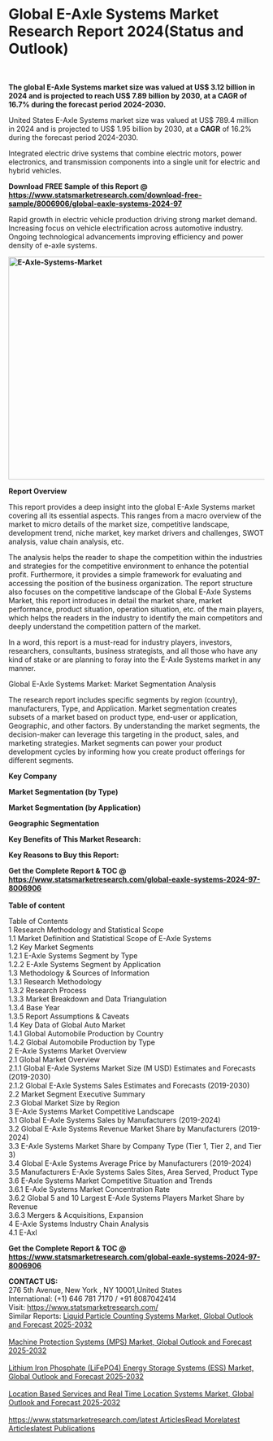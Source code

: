<h1>Global E-Axle Systems Market Research Report 2024(Status and Outlook)</h1><br/><p><strong>The global E-Axle Systems market size was valued at US$ 3.12 billion in 2024 and is projected to reach US$ 7.89 billion by 2030, at a <strong>CAGR</strong> of 16.7% during the forecast period 2024-2030.</strong></p><p>United States E-Axle Systems market size was valued at US$ 789.4 million in 2024 and is projected to US$ 1.95 billion by 2030, at a <strong>CAGR</strong> of 16.2% during the forecast period 2024-2030.</p><p>Integrated electric drive systems that combine electric motors, power electronics, and transmission components into a single unit for electric and hybrid vehicles.</p><p><strong>Download FREE Sample of this Report @ <a href="https://www.statsmarketresearch.com/download-free-sample/8006906/global-eaxle-systems-2024-97">https://www.statsmarketresearch.com/download-free-sample/8006906/global-eaxle-systems-2024-97</a></strong></p><p>Rapid growth in electric vehicle production driving strong market demand. Increasing focus on vehicle electrification across automotive industry. Ongoing technological advancements improving efficiency and power density of e-axle systems.</p><p><strong><img alt="E-Axle-Systems-Market" src="https://www.grandresearchstore.com/assets/report-images/Global_E-Axle_Systems_Market.png" style="width: 730px; height: 438px;"></strong></p><p><strong>Report Overview</strong></p><p>This report provides a deep insight into the global E-Axle Systems market covering all its essential aspects. This ranges from a macro overview of the market to micro details of the market size, competitive landscape, development trend, niche market, key market drivers and challenges, SWOT analysis, value chain analysis, etc.</p><p>The analysis helps the reader to shape the competition within the industries and strategies for the competitive environment to enhance the potential profit. Furthermore, it provides a simple framework for evaluating and accessing the position of the business organization. The report structure also focuses on the competitive landscape of the Global E-Axle Systems Market, this report introduces in detail the market share, market performance, product situation, operation situation, etc. of the main players, which helps the readers in the industry to identify the main competitors and deeply understand the competition pattern of the market.</p><p>In a word, this report is a must-read for industry players, investors, researchers, consultants, business strategists, and all those who have any kind of stake or are planning to foray into the E-Axle Systems market in any manner.</p><p>Global E-Axle Systems Market: Market Segmentation Analysis</p><p>The research report includes specific segments by region (country), manufacturers, Type, and Application. Market segmentation creates subsets of a market based on product type, end-user or application, Geographic, and other factors. By understanding the market segments, the decision-maker can leverage this targeting in the product, sales, and marketing strategies. Market segments can power your product development cycles by informing how you create product offerings for different segments.</p><p><strong>Key Company</strong></p><p><strong>Market Segmentation (by Type)</strong></p><p><strong>Market Segmentation (<strong>by Application</strong>)</strong></p><p><strong>Geographic Segmentation</strong></p><p><strong>Key Benefits of This Market Research:</strong></p><p><strong>Key <strong>Reasons to Buy</strong> this Report:</strong></p><div><b>Get the Complete Report & TOC @ <a href="https://www.statsmarketresearch.com/global-eaxle-systems-2024-97-8006906">https://www.statsmarketresearch.com/global-eaxle-systems-2024-97-8006906</a></b></div><br><b>Table of content</b><p>Table of Contents<br />1 Research Methodology and Statistical Scope<br />1.1 Market Definition and Statistical Scope of E-Axle Systems<br />1.2 Key Market Segments<br />1.2.1 E-Axle Systems Segment by Type<br />1.2.2 E-Axle Systems Segment by Application<br />1.3 Methodology & Sources of Information<br />1.3.1 Research Methodology<br />1.3.2 Research Process<br />1.3.3 Market Breakdown and Data Triangulation<br />1.3.4 Base Year<br />1.3.5 Report Assumptions & Caveats<br />1.4 Key Data of Global Auto Market<br />1.4.1 Global Automobile Production by Country<br />1.4.2 Global Automobile Production by Type<br />2 E-Axle Systems Market Overview<br />2.1 Global Market Overview<br />2.1.1 Global E-Axle Systems Market Size (M USD) Estimates and Forecasts (2019-2030)<br />2.1.2 Global E-Axle Systems Sales Estimates and Forecasts (2019-2030)<br />2.2 Market Segment Executive Summary<br />2.3 Global Market Size by Region<br />3 E-Axle Systems Market Competitive Landscape<br />3.1 Global E-Axle Systems Sales by Manufacturers (2019-2024)<br />3.2 Global E-Axle Systems Revenue Market Share by Manufacturers (2019-2024)<br />3.3 E-Axle Systems Market Share by Company Type (Tier 1, Tier 2, and Tier 3)<br />3.4 Global E-Axle Systems Average Price by Manufacturers (2019-2024)<br />3.5 Manufacturers E-Axle Systems Sales Sites, Area Served, Product Type<br />3.6 E-Axle Systems Market Competitive Situation and Trends<br />3.6.1 E-Axle Systems Market Concentration Rate<br />3.6.2 Global 5 and 10 Largest E-Axle Systems Players Market Share by Revenue<br />3.6.3 Mergers & Acquisitions, Expansion<br />4 E-Axle Systems Industry Chain Analysis<br />4.1 E-Axl<br><div><b>Get the Complete Report & TOC @ <a href="https://www.statsmarketresearch.com/global-eaxle-systems-2024-97-8006906">https://www.statsmarketresearch.com/global-eaxle-systems-2024-97-8006906</a></b></div></p> <b>CONTACT US:</b><br>276 5th Avenue, New York , NY 10001,United States<br>International: (+1) 646 781 7170 / +91 8087042414<br>Visit: <a href="https://www.statsmarketresearch.com/">https://www.statsmarketresearch.com/</a><br>Similar Reports: <a href="https://www.statsmarketresearch.com/global-eaxle-systems-2024-97-8006906">Liquid Particle Counting Systems Market, Global Outlook and Forecast 2025-2032</a><br/><br/><a href="https://www.statsmarketresearch.com/global-eaxle-systems-2024-97-8006906">Machine Protection Systems (MPS) Market, Global Outlook and Forecast 2025-2032</a><br/><br/><a href="https://www.statsmarketresearch.com/global-eaxle-systems-2024-97-8006906">Lithium Iron Phosphate (LiFePO4) Energy Storage Systems (ESS) Market, Global Outlook and Forecast 2025-2032 </a><br/><br/><a href="https://www.statsmarketresearch.com/global-eaxle-systems-2024-97-8006906">Location Based Services and Real Time Location Systems Market, Global Outlook and Forecast 2025-2032 </a><br/><br/><a href="https://gyeongbokgung.com">https://www.statsmarketresearch.com/</a><a href="https://hallyeomaritime.com">latest Articles</a><a href="https://jingwansa.com">Read More</a><a href=https://nguoiviet.jp/">latest Articles</a><a href="https://www.intelmarketresearch.com/">latest Publications</a>
